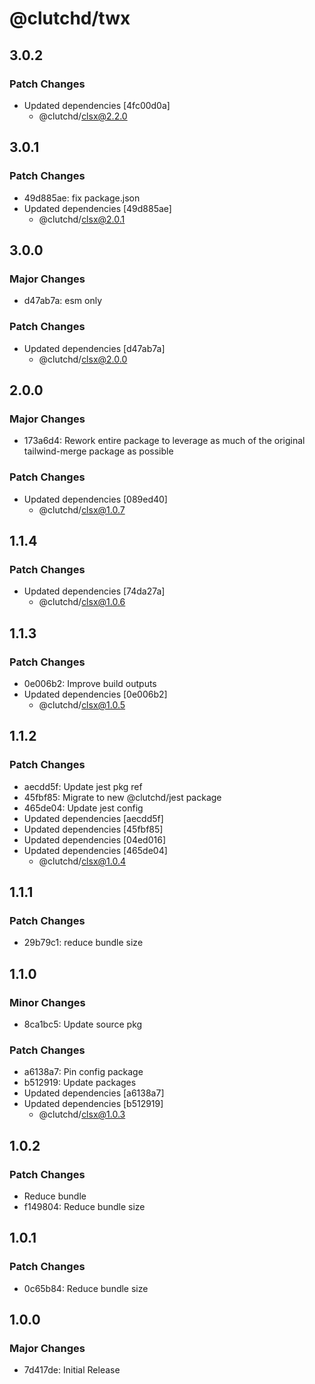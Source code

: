 # @clutchd/twx

## 3.0.2

### Patch Changes

- Updated dependencies [4fc00d0a]
  - @clutchd/clsx@2.2.0

## 3.0.1

### Patch Changes

- 49d885ae: fix package.json
- Updated dependencies [49d885ae]
  - @clutchd/clsx@2.0.1

## 3.0.0

### Major Changes

- d47ab7a: esm only

### Patch Changes

- Updated dependencies [d47ab7a]
  - @clutchd/clsx@2.0.0

## 2.0.0

### Major Changes

- 173a6d4: Rework entire package to leverage as much of the original tailwind-merge package as possible

### Patch Changes

- Updated dependencies [089ed40]
  - @clutchd/clsx@1.0.7

## 1.1.4

### Patch Changes

- Updated dependencies [74da27a]
  - @clutchd/clsx@1.0.6

## 1.1.3

### Patch Changes

- 0e006b2: Improve build outputs
- Updated dependencies [0e006b2]
  - @clutchd/clsx@1.0.5

## 1.1.2

### Patch Changes

- aecdd5f: Update jest pkg ref
- 45fbf85: Migrate to new @clutchd/jest package
- 465de04: Update jest config
- Updated dependencies [aecdd5f]
- Updated dependencies [45fbf85]
- Updated dependencies [04ed016]
- Updated dependencies [465de04]
  - @clutchd/clsx@1.0.4

## 1.1.1

### Patch Changes

- 29b79c1: reduce bundle size

## 1.1.0

### Minor Changes

- 8ca1bc5: Update source pkg

### Patch Changes

- a6138a7: Pin config package
- b512919: Update packages
- Updated dependencies [a6138a7]
- Updated dependencies [b512919]
  - @clutchd/clsx@1.0.3

## 1.0.2

### Patch Changes

- Reduce bundle
- f149804: Reduce bundle size

## 1.0.1

### Patch Changes

- 0c65b84: Reduce bundle size

## 1.0.0

### Major Changes

- 7d417de: Initial Release
